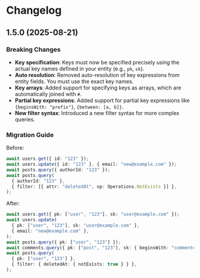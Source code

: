# Changelog

## 1.5.0 (2025-08-21)

### Breaking Changes

- **Key specification**: Keys must now be specified precisely using the actual key names defined in your entity (e.g., `pk`, `sk`).
- **Auto resolution**: Removed auto-resolution of key expressions from entity fields. You must use the exact key names.
- **Key arrays**: Added support for specifying keys as arrays, which are automatically joined with `#`.
- **Partial key expressions**: Added support for partial key expressions like `{beginsWith: "prefix"}`, `{between: [a, b]}`.
- **New filter syntax**: Introduced a new filter syntax for more complex queries.

### Migration Guide

Before:

```ts
await users.get({ id: "123" });
await users.update({ id: "123" }, { email: "new@example.com" });
await posts.query({ authorId: "123" });
await posts.query(
  { authorId: "123" },
  { filter: [{ attr: "deletedAt", op: Operations.NotExists }] },
);
```

After:

```ts
await users.get({ pk: ["user", "123"], sk: "user@example.com" });
await users.update(
  { pk: ["user", "123"], sk: "user@example.com" },
  { email: "new@example.com" },
);
await posts.query({ pk: ["user", "123"] });
await comments.query({ pk: ["post", "123"], sk: { beginsWith: "comment#" } });
await posts.query(
  { pk: ["user", "123"] },
  { filter: { deletedAt: { notExists: true } } },
);
```
